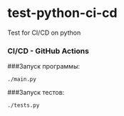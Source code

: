 # test-python-ci-cd
Test for CI/CD on python

### CI/CD - GitHub Actions

###Запуск программы:
```buildoutcfg
./main.py
```

###Запуск тестов:
```buildoutcfg
./tests.py
```
